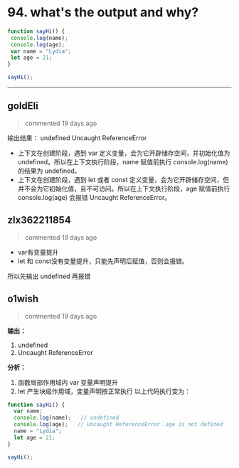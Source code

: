 
 # 94. what's the output and why?   
 ```javascript
function sayHi() {
  console.log(name);
  console.log(age);
  var name = "Lydia";
  let age = 21;
}

sayHi();

``` 
 ***
## goldEli 
 > commented 19 days ago 

输出结果：
undefined
Uncaught ReferenceError

* 上下文在创建阶段，遇到 var 定义变量，会为它开辟储存空间，并初始化值为 undefined。所以在上下文执行阶段，name 赋值前执行 console.log(name) 的结果为 undefined。
* 上下文在创建阶段，遇到 let 或者 const 定义变量，会为它开辟储存空间，但并不会为它初始化值，且不可访问。所以在上下文执行阶段，age 赋值前执行 console.log(age) 会报错 Uncaught ReferenceError。
## zlx362211854 
 > commented 19 days ago 

* var有变量提升
* let 和 const没有变量提升，只能先声明后赋值，否则会报错。

所以先输出 undefined 再报错

## o1wish 
 > commented 19 days ago 

**输出：**
1. undefined
2. Uncaught ReferenceError

**分析：**
1. 函数局部作用域内 var 变量声明提升
2. let 产生块级作用域，变量声明按正常执行
以上代码执行变为：

```javascript
function sayHi() {
  var name;
  console.log(name);   // undefined
  console.log(age);   // Uncaught ReferenceError：age is not defined 
  name = "Lydia";
  let age = 21;
}

sayHi();

```